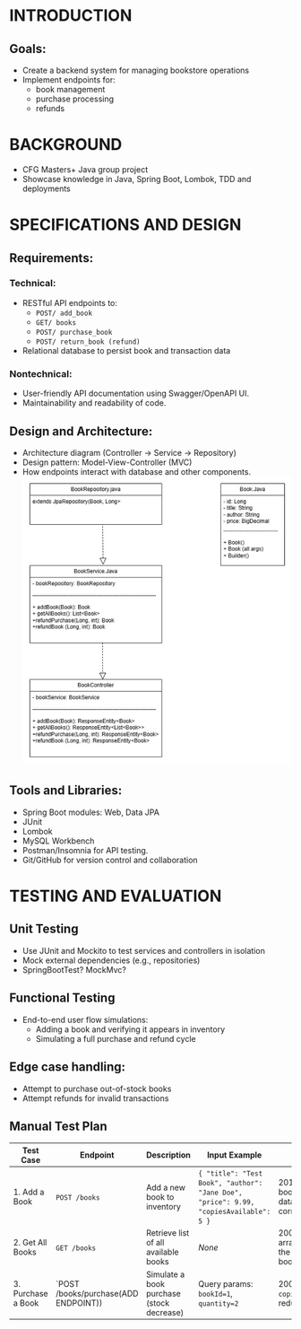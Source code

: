 # INTRODUCTION

## Goals:

- Create a backend system for managing bookstore operations
- Implement endpoints for:
    - book management
    - purchase processing
    - refunds

# BACKGROUND

- CFG Masters+ Java group project
- Showcase knowledge in Java, Spring Boot, Lombok, TDD and deployments

# SPECIFICATIONS AND DESIGN

## Requirements:

### Technical:

- RESTful API endpoints to:
    - `POST/ add_book`
    - `GET/ books`
    - `POST/ purchase_book`
    - `POST/ return_book (refund)`
- Relational database to persist book and transaction data

### Nontechnical:

- User-friendly API documentation using Swagger/OpenAPI UI.
- Maintainability and readability of code.

## Design and Architecture:

- Architecture diagram (Controller → Service → Repository)
- Design pattern: Model-View-Controller (MVC)
- How endpoints interact with database and other components.
  ![Diagram of class architecture](class-diagram.jpg)

## Tools and Libraries:

- Spring Boot modules: Web, Data JPA
- JUnit
- Lombok
- MySQL Workbench
- Postman/Insomnia for API testing.
- Git/GitHub for version control and collaboration

# TESTING AND EVALUATION

## Unit Testing

- Use JUnit and Mockito to test services and controllers in isolation
- Mock external dependencies (e.g., repositories)
- SpringBootTest? MockMvc?

## Functional Testing

- End-to-end user flow simulations:
    - Adding a book and verifying it appears in inventory
    - Simulating a full purchase and refund cycle

## Edge case handling:

- Attempt to purchase out-of-stock books
- Attempt refunds for invalid transactions

## Manual Test Plan

| Test Case          | Endpoint                             | Description                               | Input Example                                                                         | Expected Outcome                                         |
|--------------------|--------------------------------------|-------------------------------------------|---------------------------------------------------------------------------------------|----------------------------------------------------------|
| 1. Add a Book      | `POST /books`                        | Add a new book to inventory               | `{ "title": "Test Book", "author": "Jane Doe", "price": 9.99, "copiesAvailable": 5 }` | 201 Created; book appears in database with correct stock |
| 2. Get All Books   | `GET /books`                         | Retrieve list of all available books      | _None_                                                                                | 200 OK: JSON array including the newly added book        |
| 3. Purchase a Book | `POST /books/purchase(ADD ENDPOINT)) | Simulate a book purchase (stock decrease) | Query params: `bookId=1`, `quantity=2`                                                | 200 OK: `copies_available` reduced number                |

